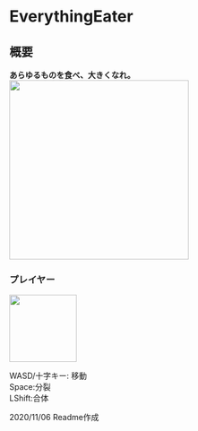 # EverythingEater

## 概要
**あらゆるものを食べ、大きくなれ。**  
<img src="https://user-images.githubusercontent.com/74229194/98925108-f54f7480-2518-11eb-8fc8-e774daced58f.png" width="320px">

### プレイヤー

<img src="https://user-images.githubusercontent.com/74229194/98924918-bd483180-2518-11eb-9ab2-a434b7a3d21d.png" width="120px">

WASD/十字キー: 移動  
Space:分裂  
LShift:合体  

2020/11/06 Readme作成
